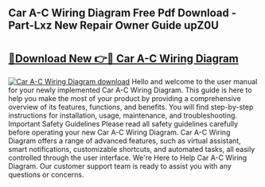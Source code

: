 ## Car A-C Wiring Diagram Free Pdf Download - Part-Lxz New Repair Owner Guide upZ0U

# <h2><a href="http://dfrwpd.blite.top/?on=Car+A-C+Wiring+Diagram">🔗Download New 👉🔴 Car A-C Wiring Diagram</a></h2>

[![Car A-C Wiring Diagram download](https://i.imgur.com/lujVjoI.png)](http://dfrwpd.blite.top/?on=Car+A-C+Wiring+Diagram)
Hello and welcome to the user manual for your newly implemented Car A-C Wiring Diagram. This guide is here to help you make the most of your product by providing a comprehensive overview of its features, functions, and benefits. You will find step-by-step instructions for installation, usage, maintenance, and troubleshooting. Important Safety Guidelines Please read all safety guidelines carefully before operating your new Car A-C Wiring Diagram. Car A-C Wiring Diagram offers a range of advanced features, such as virtual assistant, smart notifications, customizable shortcuts, and automated tasks, all easily controlled through the user interface. We're Here to Help Car A-C Wiring Diagram. Our customer support team is ready to assist you with any questions or concerns.
